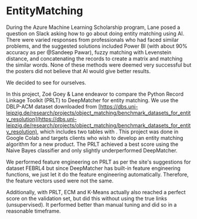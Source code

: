 # EntityMatching

During the Azure Machine Learning Scholarship program, Lane posed a question on Slack asking how to go about doing entity matching using AI. There were varied responses from professionals who had faced similar problems, and the suggested solutions included Power BI (with about 90% accuracy as per @Sandeep Pawar), fuzzy matching with Levenstein distance, and concatenating the records to create a matrix and matching the similar words. None of these methods were deemed very successful but the posters did not believe that AI would give better results.

We decided to see for ourselves.

In this project, Zoé Goey & Lane endeavor to compare the Python Record Linkage Toolkit (PRLT) to DeepMatcher for entity matching. We use the DBLP-ACM dataset downloaded from [https://dbs.uni-leipzig.de/research/projects/object_matching/benchmark_datasets_for_entity_resolution](https://dbs.uni-leipzig.de/research/projects/object_matching/benchmark_datasets_for_entity_resolution), which includes two tables with . This project was done in Google Colab and targets clients who wish to develop an entity matching algorithm for a new product. The PRLT achieved a best score using the Naive Bayes classifier and only slightly underperformed DeepMatcher.

We performed feature engineering on PRLT as per the site's suggestions for dataset FEBRL4 but since DeepMatcher has built-in feature engineering functions, we just let it do the feature engineering automatically. Therefore, the feature vectors used were not the same.

Additionally, with PRLT, ECM and K-Means actually also reached a perfect score on the validation set, but did this without using the true links (unsupervised). It performed better than manual tuning and did so in a reasonable timeframe.

